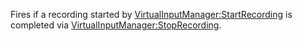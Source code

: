 Fires if a recording started by [VirtualInputManager:StartRecording](https://developer.roblox.com/en-us/api-reference/function/VirtualInputManager/StartRecording) is completed via [VirtualInputManager:StopRecording](https://developer.roblox.com/en-us/api-reference/function/VirtualInputManager/StopRecording).